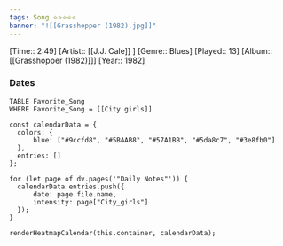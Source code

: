 ```yaml
---
tags: Song ⭐⭐⭐⭐⭐ 
banner: "![[Grasshopper (1982).jpg]]"
---
```

[Time:: 2:49]
[Artist:: [[J.J. Cale]] ]
[Genre:: Blues]
[Played:: 13]
[Album:: [[Grasshopper (1982)]]]
[Year:: 1982]
### Dates
````dataview
TABLE Favorite_Song
WHERE Favorite_Song = [[City girls]]
````

  ```dataviewjs
const calendarData = { 
	colors: { 
		blue: ["#9ccfd8", "#5BAAB8", "#57A1BB", "#5da8c7", "#3e8fb0"] 
	}, 
	entries: [] 
}; 

for (let page of dv.pages('"Daily Notes"')) { 
	calendarData.entries.push({ 
		date: page.file.name, 
		intensity: page["City_girls"]
	}); 
} 

renderHeatmapCalendar(this.container, calendarData);
```
